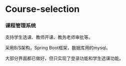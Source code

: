 # Course-selection
### 课程管理系统

支持学生选课、教师开课、教务老师审批等。

采用B/S架构，Spring Boot框架，数据库用的mysql。

大部分界面都已做好，但只实现了登录功能和学生选课功能。
